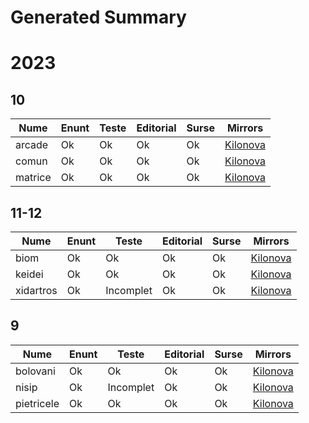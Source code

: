 # Generated Summary

# 2023

## 10

| Nume | Enunt | Teste | Editorial | Surse | Mirrors |
| ---- | ----- | ----- | --------- | ----- | ------- |
| arcade | Ok | Ok | Ok | Ok | [Kilonova](https://kilonova.ro/problems/535) |
| comun | Ok | Ok | Ok | Ok | [Kilonova](https://kilonova.ro/problems/536) |
| matrice | Ok | Ok | Ok | Ok | [Kilonova](https://kilonova.ro/problems/537) |

## 11-12

| Nume | Enunt | Teste | Editorial | Surse | Mirrors |
| ---- | ----- | ----- | --------- | ----- | ------- |
| biom | Ok | Ok | Ok | Ok | [Kilonova](https://kilonova.ro/problems/532) |
| keidei | Ok | Ok | Ok | Ok | [Kilonova](https://kilonova.ro/problems/533) |
| xidartros | Ok | Incomplet | Ok | Ok | [Kilonova](https://kilonova.ro/problems/534) |

## 9

| Nume | Enunt | Teste | Editorial | Surse | Mirrors |
| ---- | ----- | ----- | --------- | ----- | ------- |
| bolovani | Ok | Ok | Ok | Ok | [Kilonova](https://kilonova.ro/problems/539) |
| nisip | Ok | Incomplet | Ok | Ok | [Kilonova](https://kilonova.ro/problems/540) |
| pietricele | Ok | Ok | Ok | Ok | [Kilonova](https://kilonova.ro/problems/538) |
